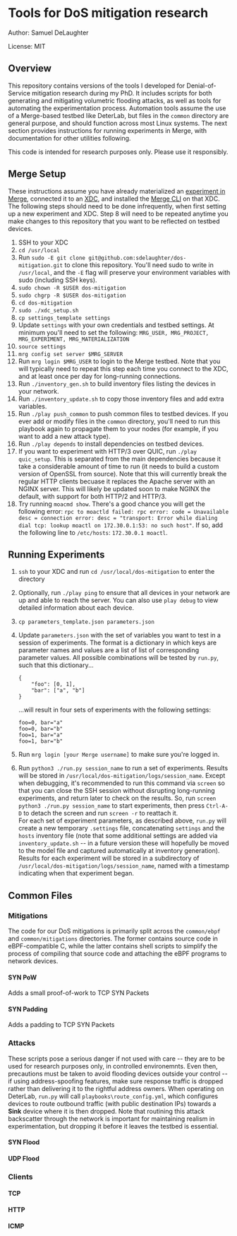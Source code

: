 # Tools for DoS mitigation research

Author: Samuel DeLaughter

License: MIT

## Overview

This repository contains versions of the tools I developed for Denial-of-Service mitigation research during my PhD.  It includes scripts for both generating and mitigating volumetric flooding attacks, as well as tools for automating the experimentation process.  Automation tools assume the use of a Merge-based testbed like DeterLab, but files in the `common` directory are general purpose, and should function across most Linux systems.  The next section provides instructions for running experiments in Merge, with documentation for other utilities following.

This code is intended for research purposes only.  Please use it responsibly.

## Merge Setup

These instructions assume you have already materialized an [experiment in Merge](https://mergetb.org/docs/experimentation/hello-world/), connected it to an [XDC](https://mergetb.org/docs/experimentation/xdc/), and installed the [Merge CLI](https://gitlab.com/mergetb/portal/cli) on that XDC.
The following steps should need to be done infrequently, when first setting up a new experiment and XDC.  Step 8 will need to be repeated anytime you make changes to this repository that you want to be reflected on testbed devices.

1. SSH to your XDC
2. `cd /usr/local`
3. Run `sudo -E git clone git@github.com:sdelaughter/dos-mitigation.git` to clone this repository.  You'll need sudo to write in `/usr/local`, and the `-E` flag will preserve your environment variables with sudo (including SSH keys).
4. `sudo chown -R $USER dos-mitigation`
5. `sudo chgrp -R $USER dos-mitigation`
6. `cd dos-mitigation`
9. `sudo ./xdc_setup.sh`
7. `cp settings_template settings`
8. Update `settings` with your own credentials and testbed settings.  At minimum you'll need to set the following: `MRG_USER, MRG_PROJECT, MRG_EXPERIMENT, MRG_MATERIALIZATION`
10. `source settings`
11. `mrg config set server $MRG_SERVER`
12. Run `mrg login $MRG_USER` to login to the Merge testbed.  Note that you will typically need to repeat this step each time you connect to the XDC, and at least once per day for long-running connections.
13. Run `./inventory_gen.sh` to build inventory files listing the devices in your network.
14. Run `./inventory_update.sh` to copy those inventory files and add extra variables.
15. Run `./play push_common` to push common files to testbed devices.  If you ever add or modify files in the `common` directory, you'll need to run this playbook again to propagate them to your nodes (for example, if you want to add a new attack type).
16. Run `./play depends` to install dependencies on testbed devices.
17. If you want to experiment with HTTP/3 over QUIC, run `./play quic_setup`.  This is separated from the main dependencies because it take a considerable amount of time to run (it needs to build a custom version of OpenSSL from source).  Note that this will currently break the regular HTTP clients becuase it replaces the Apache server with an NGINX server.  This will likely be updated soon to make NGINX the default, with support for both HTTP/2 and HTTP/3.
18. Try running `moacmd show`.  There's a good chance you will get the following error: `rpc to moactld failed: rpc error: code = Unavailable desc = connection error: desc = "transport: Error while dialing dial tcp: lookup moactl on 172.30.0.1:53: no such host"`.  If so, add the following line to `/etc/hosts`: `172.30.0.1 moactl`.

## Running Experiments

1. `ssh` to your XDC and run `cd /usr/local/dos-mitigation` to enter the directory
2. Optionally, run `./play ping` to ensure that all devices in your network are up and able to reach the server.  You can also use `play debug` to view detailed information about each device.
3. `cp parameters_template.json parameters.json`
3. Update `parameters.json` with the set of variables you want to test in a session of experiments.  The format is a dictionary in which keys are parameter names and values are a list of list of corresponding parameter values.  All possible combinations will be tested by `run.py`, such that this dictionary...
    ```
    {
        "foo": [0, 1],
        "bar": ["a", "b"]
    }
    ```

    ...will result in four sets of experiments with the following settings:

    ```
    foo=0, bar="a"
    foo=0, bar="b"
    foo=1, bar="a"
    foo=1, bar="b"
    ```
4. Run `mrg login [your Merge username]` to make sure you're logged in.
5. Run `python3 ./run.py session_name` to run a set of experiments.  Results will be stored in `/usr/local/dos-mitigation/logs/session_name`.  Except when debugging, it's recommended to run this command via `screen` so that you can close the SSH session without disrupting long-running experiments, and return later to check on the results.  So, run `screen python3 ./run.py session_name` to start experiments, then press `Ctrl-A-D` to detach the screen and run `screen -r` to reattach it.<br>For each set of experiment parameters, as described above, `run.py` will create a new temporary `.settings` file, concatenating `settings` and the `hosts` inventory file (note that some additional settings are added via `inventory_update.sh` -- in a future version these will hopefully be moved to the model file and captured automatically at inventory generation).  Results for each experiment will be stored in a subdirectory of `/usr/local/dos-mitigation/logs/session_name`, named with a timestamp indicating when that experiment began.

## Common Files

### Mitigations
The code for our DoS mitigations is primarily split across the `common/ebpf` and `common/mitigations` directories.  The former contains source code in eBPF-compatible C, while the latter contains shell scripts to simplify the process of compiling that source code and attaching the eBPF programs to network devices.

#### SYN PoW
Adds a small proof-of-work to TCP SYN Packets

#### SYN Padding
Adds a padding to TCP SYN Packets

### Attacks
These scripts pose a serious danger if not used with care -- they are to be used for research purposes only, in controlled environemnts.  Even then, precautions must be taken to avoid flooding devices outside your control -- if using address-spoofing features, make sure response traffic is dropped rather than delivering it to the rightful address owners.  When operating on DeterLab, `run.py` will call `playbooks\route_config.yml`, which configures devices to route outbound traffic (with public destination IPs) towards a **Sink** device where it is then dropped.  Note that routining this attack backscatter through the network is important for maintaining realism in experimentation, but dropping it before it leaves the testbed is essential.

#### SYN Flood

#### UDP Flood

### Clients

#### TCP

#### HTTP

#### ICMP
